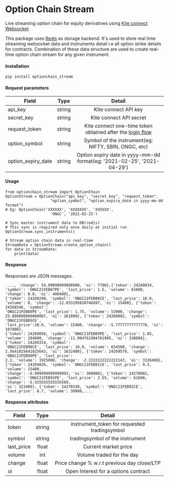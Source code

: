 # Option Chain Stream

Live streaming option chain for equity derivatives using [Kite connect Websocket](https://kite.trade/docs/connect/v3/websocket/). 

This package uses [Redis](https://redis.io/) as storage backend. It's used to store real time streaming websocket data and instruments detail i.e all option strike details for contracts. Combination of these data structure are used to create real-time option chain stream for any given instrument.

#### Installation
``` 
pip install optionchain_stream
```
#### Request parameters

| Field                | Type    | Detail                                                                 |
| -------------        |:-------:|:-------------:                                                         |
| api_key              | string  | Kite connect API key                                                   |
| secret_key           | string  | Kite connect API secret                                                |
| request_token        | string  | Kite connect one-time token obtained after the [login flow](https://kite.trade/docs/connect/v3/user/#login-flow)              |
| option_symbol        | string  | Symbol of the instrument(eg: NIFTY, SBIN, ONGC, etc)                   |
| option_expiry_date   | string  | Option expiry date in yyyy-mm-dd format(eg: '2021-02-25', '2021-04-29')|

#### Usage
```
from optionchain_stream import OptionChain
OptionStream = OptionChain("api_key", "secret_key", "request_token",
                    "option_symbol", "option_expiry_date in yyyy-mm-dd format")
# Eg: OptionChain('XXXXXX', 'XXXXXXX', 'XXXXXX', 
                    'ONGC', '2021-02-25')

# Sync master instrument data to DB(redis)     
# This sync is required only once daily at initial run             
OptionStream.sync_instruments()

# Stream option chain data in real-time
StreamData = OptionStream.create_option_chain()
for data in StreamData:
    print(data)
```
#### Response
Responses are JSON messages.

```
...., 'change': 54.09090909090908, 'oi': 7700},{'token': 24268034, 'symbol': 'ONGC21FEB87PE', 'last_price': 1.5, 'volume': 61600, 'change': 0.0, 'oi': 400400}, 
{'token': 24268290, 'symbol': 'ONGC21FEB88CE', 'last_price': 10.6, 'volume': 0, 'change': -12.033195020746897, 'oi': 15400}, {'token': 24268546, 'symbol': 
'ONGC21FEB88PE', 'last_price': 1.75, 'volume': 53900, 'change': 25.000000000000007, 'oi': 261800}, {'token': 24268802, 'symbol': 'ONGC21FEB89CE', 
'last_price':10.6, 'volume': 15400, 'change': -5.77777777777778, 'oi': 107800}, 
{'token': 24269058, 'symbol': 'ONGC21FEB89PE', 'last_price': 1.85, 'volume': 184800, 'change': -11.904761904761905, 'oi': 338800}, {'token': 24269314, 'symbol': 
'ONGC21FEB90CE', 'last_price': 10.0, 'volume': 654500, 'change': 2.5641025641025643, 'oi': 1632400}, {'token': 24269570, 'symbol': 'ONGC21FEB90PE', 'last_price': 
2.2, 'volume': 1925000, 'change': -2.2222222222222143, 'oi': 3326400}, {'token': 24269826, 'symbol': 'ONGC21FEB91CE', 'last_price': 9.3, 'volume': 15400, 
'change': -6.999999999999993, 'oi': 308000}, {'token': 24270082, 'symbol': 'ONGC21FEB91PE', 'last_price': 2.55, 'volume': 61600, 'change': -5.555555555555569, 
'oi': 323400}, {'token': 24270338, 'symbol': 'ONGC21FEB92CE', 'last_price': 8.7, 'volume': 30800,....
```
#### Response attributes

| Field        | Type    | Detail                                                     |
| -------------|:-------:|:-------------:                                             |
| token        | string  | instrument_token for requested tradingsymbol               |
| symbol       | string  | tradingsymbol of the instrument                            |
| last_price   | float   | Current market price                                       |
| volume       | int     | Volume traded for the day                                  |
| change       | float   | Price change % w.r.t previous day close/LTP                |
| oi           | float   | Open Interest for a options contract                       |
